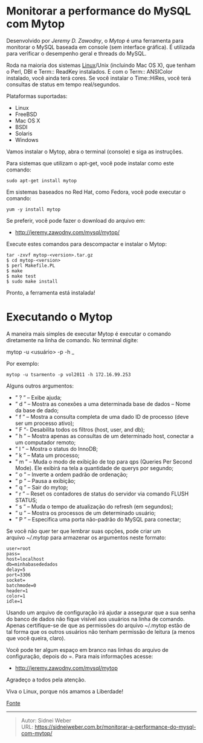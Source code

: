 # Monitorar a performance do MySQL com Mytop

Desenvolvido por _Jeremy D. Zawodny_, o _Mytop_ é uma ferramenta para monitorar o MySQL baseada em console (sem interface gráfica). É utilizada para verificar o desempenho geral e threads do MySQL.

Roda na maioria dos sistemas [Linux](http://www.vivaolinux.com.br/linux/)/Unix (incluindo Mac OS X), que tenham o Perl, DBI e Term:: ReadKey instalados. E com o Term:: ANSIColor instalado, você ainda terá cores. Se você instalar o Time::HiRes, você terá consultas de status em tempo real/segundos.

Plataformas suportadas:

  * Linux
  * FreeBSD
  * Mac OS X
  * BSDI
  * Solaris
  * Windows

Vamos instalar o Mytop, abra o terminal (console) e siga as instruções.

Para sistemas que utilizam o apt-get, você pode instalar como este comando:

```shell
sudo apt-get install mytop
```

Em sistemas baseados no Red Hat, como Fedora, você pode executar o comando:

```shell
yum -y install mytop
```

Se preferir, você pode fazer o download do arquivo em:

  * <http://jeremy.zawodny.com/mysql/mytop/>

Execute estes comandos para descompactar e instalar o Mytop:

```shell
tar -zxvf mytop-<version>.tar.gz
$ cd mytop-<version>
$ perl Makefile.PL
$ make
$ make test
$ sudo make install
```

Pronto, a ferramenta está instalada!

# Executando o Mytop

A maneira mais simples de executar Mytop é executar o comando diretamente na linha de comando. No terminal digite:

mytop -u <usuário> -p <senha> -h <host>_

Por exemplo:

```shell
mytop -u tsarmento -p vol2011 -h 172.16.99.253
```

Alguns outros argumentos:

  * &#8221; ? &#8221; &#8211; Exibe ajuda;
  * &#8221; d &#8221; &#8211; Mostra as conexões a uma determinada base de dados &#8211; Nome da base de dado;
  * &#8221; f &#8221; &#8211; Mostra a consulta completa de uma dado ID de processo (deve ser um processo ativo);
  * &#8221; F &#8220;- Desabilita todos os filtros (host, user, and db);
  * &#8221; h &#8221; &#8211; Mostra apenas as consultas de um determinado host, conectar a um computador remoto;
  * &#8221; I &#8221; &#8211; Mostra o status do InnoDB;
  * &#8221; k &#8221; &#8211; Mata um processo;
  * &#8221; m &#8221; &#8211; Muda o modo de exibição de top para qps (Queries Per Second Mode). Ele exibirá na tela a quantidade de querys por segundo;
  * &#8221; o &#8221; &#8211; Inverte a ordem padrão de ordenação;
  * &#8221; p &#8221; &#8211; Pausa a exibição;
  * &#8221; q &#8221; &#8211; Sair do mytop;
  * &#8221; r &#8221; &#8211; Reset os contadores de status do servidor via comando FLUSH STATUS;
  * &#8221; s &#8221; &#8211; Muda o tempo de atualização do refresh (em segundos);
  * &#8221; u &#8221; &#8211; Mostra os processos de um determinado usuário;
  * &#8221; P &#8221; &#8211; Especifica uma porta não-padrão do MySQL para conectar;

Se você não quer ter que lembrar suas opções, pode criar um arquivo _~/.mytop_ para armazenar os argumentos neste formato:

```
user=root
pass=
host=localhost
db=minhabasededados
delay=5
port=3306
socket=
batchmode=0
header=1
color=1
idle=1
```

Usando um arquivo de configuração irá ajudar a assegurar que a sua senha do banco de dados não fique visível aos usuários na linha de comando. Apenas certifique-se de que as permissões do arquivo ~/.mytop estão de tal forma que os outros usuários não tenham permissão de leitura (a menos que você queira, claro).

Você pode ter algum espaço em branco nas linhas do arquivo de configuração, depois do =. Para mais informações acesse:

  * <http://jeremy.zawodny.com/mysql/mytop>

Agradeço a todos pela atenção.

Viva o Linux, porque nós amamos a Liberdade!

[Fonte](http://www.vivaolinux.com.br/dica/Monitorar-a-performance-do-MySQL-com-Mytop)

---

> Autor: Sidnei Weber  
> URL: https://sidneiweber.com.br/monitorar-a-performance-do-mysql-com-mytop/  

